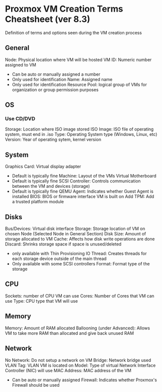 # Proxmox VM Creation Terms Cheatsheet (ver 8.3)
Definition of terms and options seen during the VM creation process

## General
Node: Physical location where VM will be hosted
VM ID: Numeric number assigned to VM
- Can be auto or manually assigned a number
- Only used for identification
Name: Assigned name
- Only used for identification
Resource Pool: logical group of VMs for organization or group permission purposes

## OS
### Use CD/DVD
Storage: Location where ISO image stored
ISO Image: ISO file of operating system, must end in .iso
Type: Operating System type (Windows, Linux, etc)
Version: Year of operating sytem, kernel version

## System
Graphics Card: Virtual display adapter 
- Default is typically fine
Machine: Layout of the VMs Virtual Motherboard
- Default is typically fine
SCSI Controller: Controls communication between the VM and devices (storage)
- Default is typically fine
QEMU Agent: Indicates whether Guest Agent is installed 
BIOS: BIOS or firmware interface VM is built on
Add TPM: Add a trusted platform module

## Disks
Bus/Devices: Virtual disk interface
Storage: Storage location of VM on chosen Node (Selected Node in General Section)
Disk Size: Amount of storage allocated to VM
Cache: Affects how disk write operations are done
Discard: Shrinks storage space if space is unused/deleted
- only available with Thin Provisioning
IO Thread: Creates threads for each storage device outside of the main thread
- Only available with some SCSI controllers
Format: Format type of the storage

## CPU
Sockets: number of CPU VM can use
Cores: Number of Cores that VM can use
Type: CPU type that VM will use

## Memory
Memory: Amount of RAM allocated 
Ballooning (under Advanced): Allows VM to take more RAM than allocated and give back unused RAM

## Network
No Network: Do not setup a network on VM
Bridge: Network bridge used
VLAN Tag: VLAN VM is located on
Model: Type of virtual Network Interface Controller (NIC) will use
MAC Address: MAC address of the VM
- Can be auto or manually assigned
Firewall: Indicates whether Proxmox's Firewall should be used



